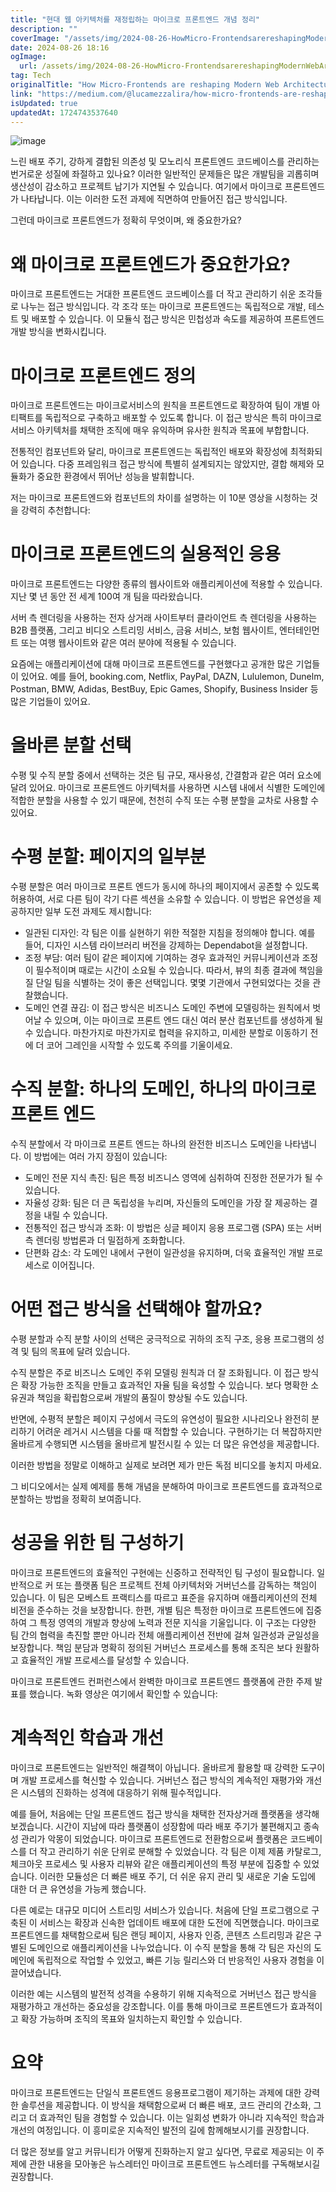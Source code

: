 ```yaml
---
title: "현대 웹 아키텍처를 재정립하는 마이크로 프론트엔드 개념 정리"
description: ""
coverImage: "/assets/img/2024-08-26-HowMicro-FrontendsarereshapingModernWebArchitecture_0.png"
date: 2024-08-26 18:16
ogImage: 
  url: /assets/img/2024-08-26-HowMicro-FrontendsarereshapingModernWebArchitecture_0.png
tag: Tech
originalTitle: "How Micro-Frontends are reshaping Modern Web Architecture"
link: "https://medium.com/@lucamezzalira/how-micro-frontends-are-reshaping-modern-web-architecture-0259ce7dfb7f"
isUpdated: true
updatedAt: 1724743537640
---
```



![image](/assets/img/2024-08-26-HowMicro-FrontendsarereshapingModernWebArchitecture_0.png)

느린 배포 주기, 강하게 결합된 의존성 및 모노리식 프론트엔드 코드베이스를 관리하는 번거로운 성질에 좌절하고 있나요? 이러한 일반적인 문제들은 많은 개발팀을 괴롭히며 생산성이 감소하고 프로젝트 납기가 지연될 수 있습니다. 여기에서 마이크로 프론트엔드가 나타납니다. 이는 이러한 도전 과제에 직면하여 만들어진 접근 방식입니다.

그런데 마이크로 프론트엔드가 정확히 무엇이며, 왜 중요한가요?

# 왜 마이크로 프론트엔드가 중요한가요?

<div class="content-ad"></div>

마이크로 프론트엔드는 거대한 프론트엔드 코드베이스를 더 작고 관리하기 쉬운 조각들로 나누는 접근 방식입니다. 각 조각 또는 마이크로 프론트엔드는 독립적으로 개발, 테스트 및 배포할 수 있습니다. 이 모듈식 접근 방식은 민첩성과 속도를 제공하여 프론트엔드 개발 방식을 변화시킵니다.

# 마이크로 프론트엔드 정의

마이크로 프론트엔드는 마이크로서비스의 원칙을 프론트엔드로 확장하여 팀이 개별 아티팩트를 독립적으로 구축하고 배포할 수 있도록 합니다. 이 접근 방식은 특히 마이크로서비스 아키텍처를 채택한 조직에 매우 유익하며 유사한 원칙과 목표에 부합합니다.

전통적인 컴포넌트와 달리, 마이크로 프론트엔드는 독립적인 배포와 확장성에 최적화되어 있습니다. 다중 프레임워크 접근 방식에 특별히 설계되지는 않았지만, 결합 해제와 모듈화가 중요한 환경에서 뛰어난 성능을 발휘합니다.

<div class="content-ad"></div>

저는 마이크로 프론트엔드와 컴포넌트의 차이를 설명하는 이 10분 영상을 시청하는 것을 강력히 추천합니다:

# 마이크로 프론트엔드의 실용적인 응용

마이크로 프론트엔드는 다양한 종류의 웹사이트와 애플리케이션에 적용할 수 있습니다. 지난 몇 년 동안 전 세계 100여 개 팀을 따라왔습니다.

서버 측 렌더링을 사용하는 전자 상거래 사이트부터 클라이언트 측 렌더링을 사용하는 B2B 플랫폼, 그리고 비디오 스트리밍 서비스, 금융 서비스, 보험 웹사이트, 엔터테인먼트 또는 여행 웹사이트와 같은 여러 분야에 적용될 수 있습니다.

<div class="content-ad"></div>

요즘에는 애플리케이션에 대해 마이크로 프론트엔드를 구현했다고 공개한 많은 기업들이 있어요. 예를 들어, booking.com, Netflix, PayPal, DAZN, Lululemon, Dunelm, Postman, BMW, Adidas, BestBuy, Epic Games, Shopify, Business Insider 등 많은 기업들이 있어요.

# 올바른 분할 선택

수평 및 수직 분할 중에서 선택하는 것은 팀 규모, 재사용성, 간결함과 같은 여러 요소에 달려 있어요. 마이크로 프론트엔드 아키텍처를 사용하면 시스템 내에서 식별한 도메인에 적합한 분할을 사용할 수 있기 때문에, 천천히 수직 또는 수평 분할을 교차로 사용할 수 있어요.

# 수평 분할: 페이지의 일부분

<div class="content-ad"></div>

수평 분할은 여러 마이크로 프론트 엔드가 동시에 하나의 페이지에서 공존할 수 있도록 허용하여, 서로 다른 팀이 각기 다른 섹션을 소유할 수 있습니다. 이 방법은 유연성을 제공하지만 일부 도전 과제도 제시합니다:

- 일관된 디자인: 각 팀은 이를 실현하기 위한 적절한 지침을 정의해야 합니다. 예를 들어, 디자인 시스템 라이브러리 버전을 강제하는 Dependabot을 설정합니다.
- 조정 부담: 여러 팀이 같은 페이지에 기여하는 경우 효과적인 커뮤니케이션과 조정이 필수적이며 때로는 시간이 소요될 수 있습니다. 따라서, 뷰의 최종 결과에 책임을 질 단일 팀을 식별하는 것이 좋은 선택입니다. 몇몇 기관에서 구현되었다는 것을 관찰했습니다.
- 도메인 연결 끊김: 이 접근 방식은 비즈니스 도메인 주변에 모델링하는 원칙에서 벗어날 수 있으며, 이는 마이크로 프론트 엔드 대신 여러 분산 컴포넌트를 생성하게 될 수 있습니다. 마찬가지로 마찬가지로 협력을 유지하고, 미세한 분할로 이동하기 전에 더 코어 그레인을 시작할 수 있도록 주의를 기울이세요.

# 수직 분할: 하나의 도메인, 하나의 마이크로 프론트 엔드

수직 분할에서 각 마이크로 프론트 엔드는 하나의 완전한 비즈니스 도메인을 나타냅니다. 이 방법에는 여러 가지 장점이 있습니다:

<div class="content-ad"></div>

- 도메인 전문 지식 촉진: 팀은 특정 비즈니스 영역에 심취하여 진정한 전문가가 될 수 있습니다.
- 자율성 강화: 팀은 더 큰 독립성을 누리며, 자신들의 도메인을 가장 잘 제공하는 결정을 내릴 수 있습니다.
- 전통적인 접근 방식과 조화: 이 방법은 싱글 페이지 응용 프로그램 (SPA) 또는 서버 측 렌더링 방법론과 더 밀접하게 조화합니다.
- 단편화 감소: 각 도메인 내에서 구현이 일관성을 유지하며, 더욱 효율적인 개발 프로세스로 이어집니다.

# 어떤 접근 방식을 선택해야 할까요?

수평 분할과 수직 분할 사이의 선택은 궁극적으로 귀하의 조직 구조, 응용 프로그램의 성격 및 팀의 목표에 달려 있습니다.

수직 분할은 주로 비즈니스 도메인 주위 모델링 원칙과 더 잘 조화됩니다. 이 접근 방식은 확장 가능한 조직을 만들고 효과적인 자율 팀을 육성할 수 있습니다. 보다 명확한 소유권과 책임을 확립함으로써 개발의 품질이 향상될 수도 있습니다.

<div class="content-ad"></div>

반면에, 수평적 분할은 페이지 구성에서 극도의 유연성이 필요한 시나리오나 완전히 분리하기 어려운 레거시 시스템을 다룰 때 적합할 수 있습니다. 구현하기는 더 복잡하지만 올바르게 수행되면 시스템을 올바르게 발전시킬 수 있는 더 많은 유연성을 제공합니다.

이러한 방법을 정말로 이해하고 실제로 보려면 제가 만든 독점 비디오를 놓치지 마세요.

그 비디오에서는 실제 예제를 통해 개념을 분해하여 마이크로 프론트엔드를 효과적으로 분할하는 방법을 정확히 보여줍니다.

# 성공을 위한 팀 구성하기

<div class="content-ad"></div>

마이크로 프론트엔드의 효율적인 구현에는 신중하고 전략적인 팀 구성이 필요합니다. 일반적으로 커 또는 플랫폼 팀은 프로젝트 전체 아키텍처와 거버넌스를 감독하는 책임이 있습니다. 이 팀은 모베스트 프랙티스를 따르고 표준을 유지하며 애플리케이션의 전체 비전을 준수하는 것을 보장합니다. 한편, 개별 팀은 특정한 마이크로 프론트엔드에 집중하여 그 특정 영역의 개발과 향상에 노력과 전문 지식을 기울입니다. 이 구조는 다양한 팀 간의 협력을 촉진할 뿐만 아니라 전체 애플리케이션 전반에 걸쳐 일관성과 균일성을 보장합니다. 책임 분담과 명확히 정의된 거버넌스 프로세스를 통해 조직은 보다 원활하고 효율적인 개발 프로세스를 달성할 수 있습니다.

마이크로 프론트엔드 컨퍼런스에서 완벽한 마이크로 프론트엔드 플랫폼에 관한 주제 발표를 했습니다. 녹화 영상은 여기에서 확인할 수 있습니다:

# 계속적인 학습과 개선

마이크로 프론트엔드는 일반적인 해결책이 아닙니다. 올바르게 활용할 때 강력한 도구이며 개발 프로세스를 혁신할 수 있습니다. 거버넌스 접근 방식의 계속적인 재평가와 개선은 시스템의 진화하는 성격에 대응하기 위해 필수적입니다.

<div class="content-ad"></div>

예를 들어, 처음에는 단일 프론트엔드 접근 방식을 채택한 전자상거래 플랫폼을 생각해 보겠습니다. 시간이 지남에 따라 플랫폼이 성장함에 따라 배포 주기가 불편해지고 종속성 관리가 악몽이 되었습니다. 마이크로 프론트엔드로 전환함으로써 플랫폼은 코드베이스를 더 작고 관리하기 쉬운 단위로 분해할 수 있었습니다. 각 팀은 이제 제품 카탈로그, 체크아웃 프로세스 및 사용자 리뷰와 같은 애플리케이션의 특정 부분에 집중할 수 있었습니다. 이러한 모듈성은 더 빠른 배포 주기, 더 쉬운 유지 관리 및 새로운 기술 도입에 대한 더 큰 유연성을 가능케 했습니다.

다른 예로는 대규모 미디어 스트리밍 서비스가 있습니다. 처음에 단일 프로그램으로 구축된 이 서비스는 확장과 신속한 업데이트 배포에 대한 도전에 직면했습니다. 마이크로 프론트엔드를 채택함으로써 팀은 랜딩 페이지, 사용자 인증, 콘텐츠 스트리밍과 같은 구별된 도메인으로 애플리케이션을 나누었습니다. 이 수직 분할을 통해 각 팀은 자신의 도메인에 독립적으로 작업할 수 있었고, 빠른 기능 릴리스와 더 반응적인 사용자 경험을 이끌어냈습니다.

이러한 예는 시스템의 발전적 성격을 수용하기 위해 지속적으로 거버넌스 접근 방식을 재평가하고 개선하는 중요성을 강조합니다. 이를 통해 마이크로 프론트엔드가 효과적이고 확장 가능하며 조직의 목표와 일치하는지 확인할 수 있습니다.

# 요약

<div class="content-ad"></div>

마이크로 프론트엔드는 단일식 프론트엔드 응용프로그램이 제기하는 과제에 대한 강력한 솔루션을 제공합니다. 이 방식을 채택함으로써 더 빠른 배포, 코드 관리의 간소화, 그리고 더 효과적인 팀을 경험할 수 있습니다. 이는 일회성 변화가 아니라 지속적인 학습과 개선의 여정입니다. 이 흥미로운 지속적인 발전의 길에 함께해보시기를 권장합니다.

더 많은 정보를 알고 커뮤니티가 어떻게 진화하는지 알고 싶다면, 무료로 제공되는 이 주제에 관한 내용을 모아놓은 뉴스레터인 마이크로 프론트엔드 뉴스레터를 구독해보시길 권장합니다.